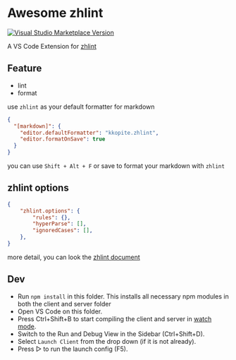 # Awesome zhlint

<a href="https://marketplace.visualstudio.com/items?itemName=kkopite.zhlint" target="__blank"><img src="https://img.shields.io/visual-studio-marketplace/v/antfu.ext-name.svg?color=eee&amp;label=VS%20Code%20Marketplace&logo=visual-studio-code" alt="Visual Studio Marketplace Version" /></a>

A VS Code Extension for [zhlint](https://zhlint-project.github.io/zhlint/#supported-rules)

## Feature

- lint
- format

use `zhlint` as your default formatter for markdown

```json
{
  "[markdown]": {
    "editor.defaultFormatter": "kkopite.zhlint",
    "editor.formatOnSave": true
  }
}
```

you can use `Shift + Alt + F` or save to format your markdown with `zhlint`

## zhlint options

```json
{
	"zhlint.options": {
		"rules": {},
		"hyperParse": [],
		"ignoredCases": [],
	},
}
```

more detail, you can look the [zhlint document](https://zhlint-project.github.io/zhlint)


## Dev

- Run `npm install` in this folder. This installs all necessary npm modules in both the client and server folder
- Open VS Code on this folder.
- Press Ctrl+Shift+B to start compiling the client and server in [watch mode](https://code.visualstudio.com/docs/editor/tasks#:~:text=The%20first%20entry%20executes,the%20HelloWorld.js%20file.).
- Switch to the Run and Debug View in the Sidebar (Ctrl+Shift+D).
- Select `Launch Client` from the drop down (if it is not already).
- Press ▷ to run the launch config (F5).